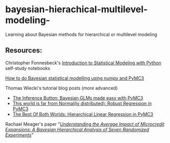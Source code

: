 # bayesian-hierachical-multilevel-modeling-
Learning about Bayesian methods for hierarchical or multilevel modeling



## Resources:

Christopher Fonnesbeck's [Introduction to Statistical Modeling with Python](https://github.com/fonnesbeck/intro_stat_modeling_2017) self-study notebooks

[How to do Bayesian statistical modelling using numpy and PyMC3](https://github.com/ericmjl/bayesian-stats-modelling-tutorial)

Thomas Wiecki's tutorial blog posts (more advanced)
- [The Inference Button: Bayesian GLMs made easy with PyMC3](https://twiecki.io/blog/2013/08/12/bayesian-glms-1/)
- [This world is far from Normal(ly distributed): Robust Regression in PyMC3](https://twiecki.github.io/blog/2013/08/27/bayesian-glms-2/)
- [The Best Of Both Worlds: Hierarchical Linear Regression in PyMC3](https://twiecki.github.io/blog/2014/03/17/bayesian-glms-3/)

Rachael Meager's paper "_[Understanding the Average Impact of Microcredit Expansions: A Bayesian Hierarchical Analysis of Seven Randomized Experiments](https://pdfs.semanticscholar.org/add4/5613b77be86a01d51555e4940462ef633942.pdf)_"
